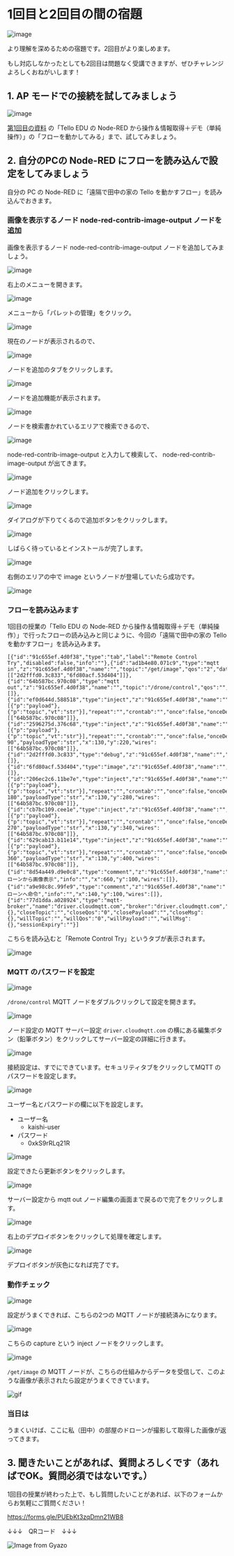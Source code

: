 # 1回目と2回目の間の宿題

![image](https://i.gyazo.com/8c395ddad36d9064e670af17868640a5.png)

より理解を深めるための宿題です。2回目がより楽しめます。

もし対応しなかったとしても2回目は問題なく受講できますが、ぜひチャレンジよろしくおねがいします！

## 1. AP モードでの接続を試してみましょう

![image](https://i.gyazo.com/36b6425469e2ef18be5f42f39807e573.png)

[第1回目の資料](chapter-01-01.md) の「Tello EDU の Node-RED から操作＆情報取得＋デモ（単純操作）」の「フローを動かしてみる」まで、試してみましょう。

## 2. 自分のPCの Node-RED にフローを読み込んで設定をしてみましょう

自分の PC の Node-RED に「遠隔で田中の家の Tello を動かすフロー」を読み込んでおきます。

### 画像を表示するノード node-red-contrib-image-output ノードを追加

画像を表示するノード node-red-contrib-image-output ノードを追加してみましょう。

![image](https://i.gyazo.com/2271eff3f05b9ba38e50d6e820dd27df.png)

右上のメニューを開きます。

![image](https://i.gyazo.com/b8db5a749429272b6235a0ecffdc11d6.png)

メニューから「パレットの管理」をクリック。

![image](https://i.gyazo.com/e2925fe3a3d0d91f090781899084dd36.png)

現在のノードが表示されるので、

![image](https://i.gyazo.com/fb7c3f5177824037c5a14905f6d0bb94.png)

ノードを追加のタブをクリックします。

![image](https://i.gyazo.com/417aebe2e3b97171e91678537f8b6246.png)

ノードを追加機能が表示されます。

![image](https://i.gyazo.com/fe0db25502255250ea5923575af72034.png)

ノードを検索書かれているエリアで検索できるので、

![image](https://i.gyazo.com/fb02568bbd1e757da835b91938c3d861.png)

node-red-contrib-image-output と入力して検索して、 node-red-contrib-image-output が出てきます。

![image](https://i.gyazo.com/e0828f744d38cc58f8daf935f7871e96.png)

ノード追加をクリックします。

![image](https://i.gyazo.com/090675c4500e96afbbe138ab41077311.png)

ダイアログが下りてくるので追加ボタンをクリックします。

![image](https://i.gyazo.com/45e03adcb75df2e225b22d8fa821624f.png)

しばらく待っているとインストールが完了します。

![image](https://i.gyazo.com/c6f1867b4aecd7cc5a022034409bebf8.png)

右側のエリアの中で image というノードが登場していたら成功です。

![image](https://i.gyazo.com/e887b76943d9deacc130400a9172c5c9.png)

### フローを読み込みます

1回目の授業の「Tello EDU の Node-RED から操作＆情報取得＋デモ（単純操作）」で行ったフローの読み込みと同じように、今回の「遠隔で田中の家の Tello を動かすフロー」を読み込みます。

```
[{"id":"91c655ef.4d0f38","type":"tab","label":"Remote Control Try","disabled":false,"info":""},{"id":"ad1b4e80.071c9","type":"mqtt in","z":"91c655ef.4d0f38","name":"","topic":"/get/image","qos":"2","datatype":"auto","broker":"77d1dda.a028924","nl":false,"rap":true,"rh":0,"x":620,"y":160,"wires":[["2d2fffd0.3c833","6fd80acf.53d404"]]},{"id":"64b587bc.970c08","type":"mqtt out","z":"91c655ef.4d0f38","name":"","topic":"/drone/control","qos":"","retain":"","respTopic":"","contentType":"","userProps":"","correl":"","expiry":"","broker":"77d1dda.a028924","x":440,"y":280,"wires":[]},{"id":"ef0d644d.588518","type":"inject","z":"91c655ef.4d0f38","name":"","props":[{"p":"payload"},{"p":"topic","vt":"str"}],"repeat":"","crontab":"","once":false,"onceDelay":0.1,"topic":"","payload":"capture","payloadType":"str","x":130,"y":160,"wires":[["64b587bc.970c08"]]},{"id":"2596275d.376c68","type":"inject","z":"91c655ef.4d0f38","name":"","props":[{"p":"payload"},{"p":"topic","vt":"str"}],"repeat":"","crontab":"","once":false,"onceDelay":0.1,"topic":"","payload":"cw 90","payloadType":"str","x":130,"y":220,"wires":[["64b587bc.970c08"]]},{"id":"2d2fffd0.3c833","type":"debug","z":"91c655ef.4d0f38","name":"","active":true,"tosidebar":true,"console":false,"tostatus":false,"complete":"false","statusVal":"","statusType":"auto","x":930,"y":160,"wires":[]},{"id":"6fd80acf.53d404","type":"image","z":"91c655ef.4d0f38","name":"","width":"320","data":"payload","dataType":"msg","thumbnail":false,"active":true,"pass":false,"outputs":0,"x":940,"y":220,"wires":[]},{"id":"206ec2c6.11be7e","type":"inject","z":"91c655ef.4d0f38","name":"","props":[{"p":"payload"},{"p":"topic","vt":"str"}],"repeat":"","crontab":"","once":false,"onceDelay":0.1,"topic":"","payload":"cw 180","payloadType":"str","x":130,"y":280,"wires":[["64b587bc.970c08"]]},{"id":"cb7bc109.cee1e","type":"inject","z":"91c655ef.4d0f38","name":"","props":[{"p":"payload"},{"p":"topic","vt":"str"}],"repeat":"","crontab":"","once":false,"onceDelay":0.1,"topic":"","payload":"cw 270","payloadType":"str","x":130,"y":340,"wires":[["64b587bc.970c08"]]},{"id":"629cab13.b11e14","type":"inject","z":"91c655ef.4d0f38","name":"","props":[{"p":"payload"},{"p":"topic","vt":"str"}],"repeat":"","crontab":"","once":false,"onceDelay":0.1,"topic":"","payload":"cw 360","payloadType":"str","x":130,"y":400,"wires":[["64b587bc.970c08"]]},{"id":"8d54a449.d9e0c8","type":"comment","z":"91c655ef.4d0f38","name":"ドローンから画像表示","info":"","x":660,"y":100,"wires":[]},{"id":"a9e98c8c.99fe9","type":"comment","z":"91c655ef.4d0f38","name":"ドローンへ命令","info":"","x":140,"y":100,"wires":[]},{"id":"77d1dda.a028924","type":"mqtt-broker","name":"driver.cloudmqtt.com","broker":"driver.cloudmqtt.com","port":"18715","clientid":"","usetls":false,"protocolVersion":"4","keepalive":"60","cleansession":true,"birthTopic":"","birthQos":"0","birthPayload":"","birthMsg":{},"closeTopic":"","closeQos":"0","closePayload":"","closeMsg":{},"willTopic":"","willQos":"0","willPayload":"","willMsg":{},"sessionExpiry":""}]
```

こちらを読み込むと「Remote Control Try」というタブが表示されます。

![image](https://i.gyazo.com/93deeb9c3a91787a677512e6be029e4f.png)

### MQTT のパスワードを設定

![image](https://i.gyazo.com/0725f7ac25da17df04a76af9a03a1213.png)

`/drone/control` MQTT ノードをダブルクリックして設定を開きます。

![image](https://i.gyazo.com/8e5cf1a28ac568a328864d914e9dfeee.png)

ノード設定の MQTT サーバー設定 `driver.cloudmqtt.com` の横にある編集ボタン（鉛筆ボタン）をクリックしてサーバー設定の詳細に行きます。

![image](https://i.gyazo.com/5e987cbc6530d4802ed66298344ada53.png)

接続設定は、すでにできています。セキュリティタブをクリックしてMQTT のパスワードを設定します。

![image](https://i.gyazo.com/ec75ea10272206180a8cf3587bb0fe34.png)

ユーザー名とパスワードの欄に以下を設定します。

* ユーザー名
  * kaishi-user
* パスワード
  * 0xkS9rRLq21R

![image](https://i.gyazo.com/f829c34cdca7adc4742264aa77110402.png)

設定できたら更新ボタンをクリックします。

![image](https://i.gyazo.com/60f937aef42ea1b0468a53ba6ca8b4e3.png)

サーバー設定から mqtt out ノード編集の画面まで戻るので完了をクリックします。

![image](https://i.gyazo.com/b0a3c835751a08c13a96f9b1a804c839.png)

右上のデプロイボタンをクリックして処理を確定します。

![image](https://i.gyazo.com/b1aa332b07a060aa22e972896f3a2fbf.png)

デプロイボタンが灰色になれば完了です。

### 動作チェック

![image](https://i.gyazo.com/7d5057eb4c2ec2adde9e591ebd1c5105.png)

設定がうまくできれば、こちらの2つの MQTT ノードが接続済みになります。

![image](https://i.gyazo.com/e8e384be7880d313799ef4bc02539edf.png)

こちらの capture という inject ノードをクリックします。

![image](https://i.gyazo.com/0d378842d30aadecde2b9197d3da6ca5.png)

`/get/image` の MQTT ノードが、こちらの仕組みからデータを受信して、このような画像が表示されたら設定がうまくできています。

![gif](https://i.gyazo.com/b544b0d7c731aafad3175cdd09a881ff.gif)

### 当日は

うまくいけば、ここに私（田中）の部屋のドローンが撮影して取得した画像が返ってきます。

## 3. 聞きたいことがあれば、質問よろしくです（あればでOK。質問必須ではないです。）

1回目の授業が終わった上で、もし質問したいことがあれば、以下のフォームからお気軽にご質問ください！

https://forms.gle/PUEbKt3zqDmn21WB8

↓↓↓　QRコード　↓↓↓

![Image from Gyazo](https://i.gyazo.com/cd06539f7a4d6dad2a62e553e8461060.png)